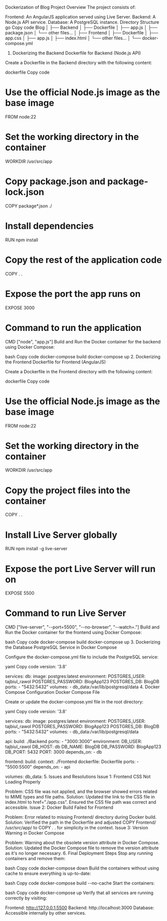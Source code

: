 Dockerization of Blog Project
Overview
The project consists of:

Frontend: An AngularJS application served using Live Server.
Backend: A Node.js API service.
Database: A PostgreSQL instance.
Directory Structure
go
Copy code
Blog
│
├── Backend
│   ├── Dockerfile
│   ├── app.js
│   ├── package.json
│   └── other files...
│
├── Frontend
│   ├── Dockerfile
│   ├── app.css
│   ├── app.js
│   ├── index.html
│   └── other files...
│
└── docker-compose.yml
1. Dockerizing the Backend
Dockerfile for Backend (Node.js API)

Create a Dockerfile in the Backend directory with the following content:

dockerfile
Copy code
# Use the official Node.js image as the base image
FROM node:22

# Set the working directory in the container
WORKDIR /usr/src/app

# Copy package.json and package-lock.json
COPY package*.json ./

# Install dependencies
RUN npm install

# Copy the rest of the application code
COPY . .

# Expose the port the app runs on
EXPOSE 3000

# Command to run the application
CMD ["node", "app.js"]
Build and Run the Docker container for the backend using Docker Compose:

bash
Copy code
docker-compose build
docker-compose up
2. Dockerizing the Frontend
Dockerfile for Frontend (AngularJS)

Create a Dockerfile in the Frontend directory with the following content:

dockerfile
Copy code
# Use the official Node.js image as the base image
FROM node:22

# Set the working directory in the container
WORKDIR /usr/src/app

# Copy the project files into the container
COPY . .

# Install Live Server globally
RUN npm install -g live-server

# Expose the port Live Server will run on
EXPOSE 5500

# Command to run Live Server
CMD ["live-server", "--port=5500", "--no-browser", "--watch=."] 
Build and Run the Docker container for the frontend using Docker Compose:

bash
Copy code
docker-compose build
docker-compose up
3. Dockerizing the Database
PostgreSQL Service in Docker Compose

Configure the docker-compose.yml file to include the PostgreSQL service:

yaml
Copy code
version: '3.8'

services:
  db:
    image: postgres:latest
    environment:
      POSTGRES_USER: tajbiul_rawol
      POSTGRES_PASSWORD: BlogApp123
      POSTGRES_DB: BlogDB
    ports:
      - "5432:5432"
    volumes:
      - db_data:/var/lib/postgresql/data
4. Docker Compose Configuration
Docker Compose File

Create or update the docker-compose.yml file in the root directory:

yaml
Copy code
version: '3.8'

services:
  db:
    image: postgres:latest
    environment:
      POSTGRES_USER: tajbiul_rawol
      POSTGRES_PASSWORD: BlogApp123
      POSTGRES_DB: BlogDB
    ports:
      - "5432:5432"
    volumes:
      - db_data:/var/lib/postgresql/data

  api:
    build: ./Backend
    ports:
      - "3000:3000"
    environment:
      DB_USER: tajbiul_rawol
      DB_HOST: db
      DB_NAME: BlogDB
      DB_PASSWORD: BlogApp123
      DB_PORT: 5432
      PORT: 3000
    depends_on:
      - db

  frontend:
    build:
      context: ./Frontend
      dockerfile: Dockerfile
    ports:
      - "5500:5500"
    depends_on:
      - api

volumes:
  db_data:
5. Issues and Resolutions
Issue 1: Frontend CSS Not Loading Properly

Problem: CSS file was not applied, and the browser showed errors related to MIME types and file paths.
Solution:
Updated the link to the CSS file in index.html to href="./app.css".
Ensured the CSS file path was correct and accessible.
Issue 2: Docker Build Failed for Frontend

Problem: Error related to missing Frontend/ directory during Docker build.
Solution:
Verified the path in the Dockerfile and adjusted COPY Frontend/ /usr/src/app/ to COPY . . for simplicity in the context.
Issue 3: Version Warning in Docker Compose

Problem: Warning about the obsolete version attribute in Docker Compose.
Solution:
Updated the Docker Compose file to remove the version attribute as it's no longer necessary.
6. Final Deployment Steps
Stop any running containers and remove them:

bash
Copy code
docker-compose down
Build the containers without using cache to ensure everything is up-to-date:

bash
Copy code
docker-compose build --no-cache
Start the containers:

bash
Copy code
docker-compose up
Verify that all services are running correctly by visiting:

Frontend: http://127.0.0.1:5500
Backend: http://localhost:3000
Database: Accessible internally by other services.

